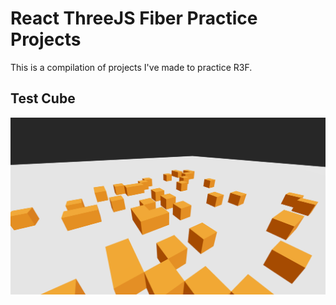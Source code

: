 # React ThreeJS Fiber Practice Projects

This is a compilation of projects I've made to practice R3F.

## Test Cube
![Preview](/test-cube/preview/test-cube-preview.png)